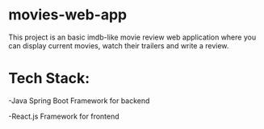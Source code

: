 # movies-web-app
This project is an basic imdb-like movie review web application where you can display current movies, watch their trailers and write a review.

# Tech Stack:

-Java Spring Boot Framework for backend

-React.js Framework for frontend
